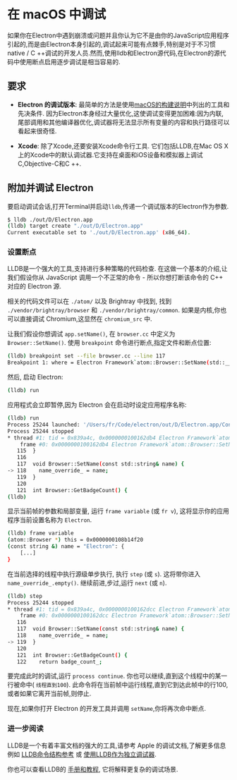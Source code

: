 # 在 macOS 中调试

如果你在Electron中遇到崩溃或问题并且你认为它不是由你的JavaScript应用程序引起的,而是由Electron本身引起的,调试起来可能有点棘手,特别是对于不习惯native / C ++调试的开发人员.然而,使用lldb和Electron源代码,在Electron的源代码中使用断点启用逐步调试是相当容易的.

## 要求

* **Electron 的调试版本**: 最简单的方法是使用[macOS的构建说明](build-instructions-osx.md)中列出的工具和先决条件.
因为Electron本身经过大量优化,这使调试变得更加困难:因为内联,尾部调用和其他编译器优化,调试器将无法显示所有变量的内容和执行路径可以看起来很奇怪.

* **Xcode**: 除了Xcode,还要安装Xcode命令行工具.
它们包括LLDB,在Mac OS X上的Xcode中的默认调试器.它支持在桌面和iOS设备和模拟器上调试C,Objective-C和C ++.

## 附加并调试 Electron

要启动调试会话,打开Terminal并启动`lldb`,传递一个调试版本的Electron作为参数.
```bash
$ lldb ./out/D/Electron.app
(lldb) target create "./out/D/Electron.app"
Current executable set to './out/D/Electron.app' (x86_64).
```

### 设置断点

LLDB是一个强大的工具,支持进行多种策略的代码检查. 在这做一个基本的介绍,让我们假设你从 JavaScript 调用一个不正常的命令 - 所以你想打断该命令的 C++ 对应的 Electron 源.

相关的代码文件可以在 `./atom/` 以及 Brightray 中找到, 找到 `./vendor/brightray/browser` 和 `./vendor/brightray/common`. 如果是内核,你也可以直接调试 Chromium,这显然在 `chromium_src` 中.

让我们假设你想调试 `app.setName()`, 在 `browser.cc` 中定义为 `Browser::SetName()`. 使用 `breakpoint` 命令进行断点,指定文件和断点位置:
```bash
(lldb) breakpoint set --file browser.cc --line 117
Breakpoint 1: where = Electron Framework`atom::Browser::SetName(std::__1::basic_string<char, std::__1::char_traits<char>, std::__1::allocator<char> > const&) + 20 at browser.cc:118, address = 0x000000000015fdb4
```

然后, 启动 Electron:

```bash
(lldb) run
```

应用程式会立即暂停,因为 Electron 会在启动时设定应用程序名称:

```bash
(lldb) run
Process 25244 launched: '/Users/fr/Code/electron/out/D/Electron.app/Contents/MacOS/Electron' (x86_64)
Process 25244 stopped
* thread #1: tid = 0x839a4c, 0x0000000100162db4 Electron Framework`atom::Browser::SetName(this=0x0000000108b14f20, name="Electron") + 20 at browser.cc:118, queue = 'com.apple.main-thread', stop reason = breakpoint 1.1
    frame #0: 0x0000000100162db4 Electron Framework`atom::Browser::SetName(this=0x0000000108b14f20, name="Electron") + 20 at browser.cc:118
   115 	}
   116
   117 	void Browser::SetName(const std::string& name) {
-> 118 	  name_override_ = name;
   119 	}
   120
   121 	int Browser::GetBadgeCount() {
(lldb)
```

显示当前帧的参数和局部变量, 运行 `frame variable` (或 `fr v`), 这将显示你的应用程序当前设置名称为 `Electron`.
```bash
(lldb) frame variable
(atom::Browser *) this = 0x0000000108b14f20
(const string &) name = "Electron": {
    [...]
}
```

在当前选择的线程中执行源级单步执行, 执行 `step` (或 `s`). 这将带你进入 `name_override_.empty()`. 继续前进,步过,运行 `next` (或 `n`).
```bash
(lldb) step
Process 25244 stopped
* thread #1: tid = 0x839a4c, 0x0000000100162dcc Electron Framework`atom::Browser::SetName(this=0x0000000108b14f20, name="Electron") + 44 at browser.cc:119, queue = 'com.apple.main-thread', stop reason = step in
    frame #0: 0x0000000100162dcc Electron Framework`atom::Browser::SetName(this=0x0000000108b14f20, name="Electron") + 44 at browser.cc:119
   116
   117 	void Browser::SetName(const std::string& name) {
   118 	  name_override_ = name;
-> 119 	}
   120
   121 	int Browser::GetBadgeCount() {
   122 	  return badge_count_;
```

要完成此时的调试,运行 `process continue`. 你也可以继续,直到这个线程中的某一行被命中( `线程直到100`). 此命令将在当前帧中运行线程,直到它到达此帧中的行100,或者如果它离开当前帧,则停止.

现在,如果你打开 Electron 的开发工具并调用 `setName`,你将再次命中断点.

### 进一步阅读
LLDB是一个有着丰富文档的强大的工具,请参考 Apple 的调试文档,了解更多信息 例如 [LLDB命令结构参考][lldb-command-structure] 或 [使用LLDB作为独立调试器][lldb-standalone].

你也可以查看LLDB的 [手册和教程][lldb-tutorial], 它将解释更复杂的调试场景.

[lldb-command-structure]: https://developer.apple.com/library/mac/documentation/IDEs/Conceptual/gdb_to_lldb_transition_guide/document/lldb-basics.html#//apple_ref/doc/uid/TP40012917-CH2-SW2
[lldb-standalone]: https://developer.apple.com/library/mac/documentation/IDEs/Conceptual/gdb_to_lldb_transition_guide/document/lldb-terminal-workflow-tutorial.html
[lldb-tutorial]: http://lldb.llvm.org/tutorial.html
